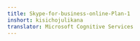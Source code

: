 ```yaml
---
title: Skype-for-business-online-Plan-1
inshort: kisichojulikana
translator: Microsoft Cognitive Services
---
```




